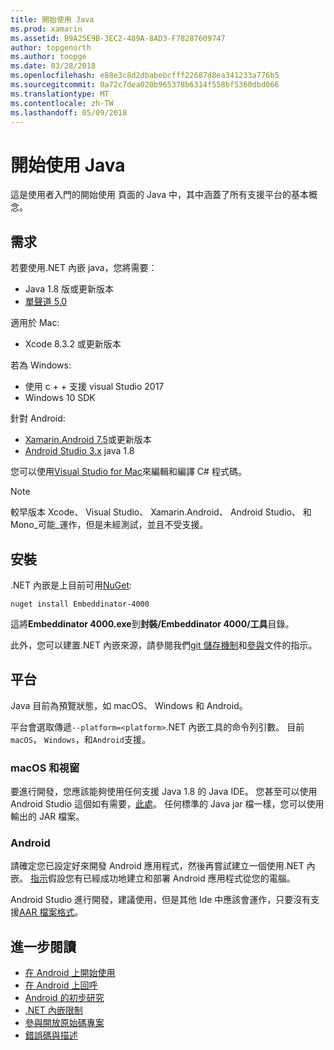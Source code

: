 ```yaml
---
title: 開始使用 Java
ms.prod: xamarin
ms.assetid: B9A25E9B-3EC2-489A-8AD3-F78287609747
author: topgenorth
ms.author: toopge
ms.date: 03/28/2018
ms.openlocfilehash: e88e3c8d2dbabebcfff22687d8ea341233a776b5
ms.sourcegitcommit: 0a72c7dea020b965378b6314f558bf5360dbd066
ms.translationtype: MT
ms.contentlocale: zh-TW
ms.lasthandoff: 05/09/2018
---
```

# <a name="getting-started-with-java"></a>開始使用 Java

這是使用者入門的開始使用 頁面的 Java 中，其中涵蓋了所有支援平台的基本概念。

## <a name="requirements"></a>需求

若要使用.NET 內嵌 java，您將需要：

* Java 1.8 版或更新版本
* [單聲道 5.0](http://www.mono-project.com/download/)

適用於 Mac:

* Xcode 8.3.2 或更新版本

若為 Windows:

* 使用 c + + 支援 visual Studio 2017
* Windows 10 SDK

針對 Android:

* [Xamarin.Android 7.5](https://www.visualstudio.com/xamarin/)或更新版本
* [Android Studio 3.x](https://developer.android.com/studio/index.html) java 1.8

您可以使用[Visual Studio for Mac](https://www.visualstudio.com/vs/visual-studio-mac/)來編輯和編譯 C# 程式碼。

> [!NOTE]
> 較早版本 Xcode、 Visual Studio、 Xamarin.Android、 Android Studio、 和 Mono_可能_運作，但是未經測試，並且不受支援。

## <a name="installation"></a>安裝

.NET 內嵌是上目前可用[NuGet](https://www.nuget.org/packages/Embeddinator-4000/):

```shell
nuget install Embeddinator-4000
```

這將**Embeddinator 4000.exe**到**封裝/Embeddinator 4000/工具**目錄。

此外，您可以建置.NET 內嵌來源，請參閱我們[git 儲存機制](https://github.com/mono/Embeddinator-4000/)和[參與](https://github.com/mono/Embeddinator-4000/blob/master/Contributing.md)文件的指示。

## <a name="platforms"></a>平台

Java 目前為預覽狀態，如 macOS、 Windows 和 Android。

平台會選取傳遞`--platform=<platform>`.NET 內嵌工具的命令列引數。 目前`macOS`， `Windows`，和`Android`支援。

### <a name="macos-and-windows"></a>macOS 和視窗

要進行開發，您應該能夠使用任何支援 Java 1.8 的 Java IDE。 您甚至可以使用 Android Studio 這個如有需要，[此處](https://stackoverflow.com/questions/16626810/can-android-studio-be-used-to-run-standard-java-projects)。 任何標準的 Java jar 檔一樣，您可以使用輸出的 JAR 檔案。

### <a name="android"></a>Android

請確定您已設定好來開發 Android 應用程式，然後再嘗試建立一個使用.NET 內嵌。 [指示](~/tools/dotnet-embedding/get-started/java/android.md)假設您有已經成功地建立和部署 Android 應用程式從您的電腦。

Android Studio 進行開發，建議使用，但是其他 Ide 中應該會運作，只要沒有支援[AAR 檔案格式](https://developer.android.com/studio/projects/android-library.html)。

## <a name="further-reading"></a>進一步閱讀

* [在 Android 上開始使用](~/tools/dotnet-embedding/get-started/java/android.md)
* [在 Android 上回呼](~/tools/dotnet-embedding/android/callbacks.md)
* [Android 的初步研究](~/tools/dotnet-embedding/android/index.md)
* [.NET 內嵌限制](~/tools/dotnet-embedding/limitations.md)
* [參與開放原始碼專案](https://github.com/mono/Embeddinator-4000/blob/master/Contributing.md)
* [錯誤碼與描述](~/tools/dotnet-embedding/errors.md)

